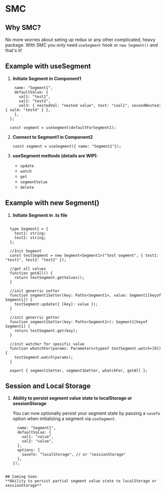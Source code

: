 # SMC

## Why SMC?

No more worries about seting up redux or any other complicated, heavy package.
With SMC you only need `useSegment` hook or `new Segment()` and that's it!

## Example with useSegment

1. **Initiate Segment in Component1**

```const defaultForSegment1 = {
    name: "Segment1",
    defaultValue: {
      val1: "test1",
      val2: "test2",
      val3: { nestedVal: "nested value", test: "cool1", secondNested: { val4: "test4" } },
    },
  };

  const segment = useSegment(defaultForSegment1);
```

2. **Connect to Segment1 in Component2**

   `const segment = useSegment({ name: "Segment1"});`

3. **useSegment methods (details are WIP)**:

   - `update`
   - `watch`
   - `get`
   - `segmentValue`
   - `delete`

## Example with new Segment()

1. **Initiate Segment in .ts file**

```//init schema fro the segment

  type Segment1 = {
    test1: string;
    test2: string;
  };

  //Init Segment
  const testSegment = new Segment<Segment1>("test segment", { test1: "test1", test2: "test2" });

  //get all values
  function getAll() {
    return testSegment.getValues();
  }

  //init generric setter
  function segment1Setter(key: Paths<Segment1>, value: Segment1[keyof Segment1]) {
    testSegment.update({ [key]: value });
  }

  //init generric getter
  function segment1Getter(key: Paths<Segment1>): Segment1[keyof Segment1] {
    return testSegment.get(key);
  }

  //init watcher for spesific value
  function whatchFor(params: Parameters<typeof testSegment.watch>[0]) {
    testSegment.watch(params);
  }

  export { segment1Setter, segment1Getter, whatchFor, getAll };

```

## Session and Local Storage

1. **Ability to persist segment value state to localStorage or sessionStorage**

   You can now optionally persist your segment state by passing a `saveTo` option when initializing a segment via `useSegment`.

   ```const segment = useSegment({
     name: "Segment1",
     defaultValue: {
       val1: "value",
       val2: "value",
     },
     options: {
       saveTo: "localStorage", // or "sessionStorage"
     },
   });
  ```

## Coming Soon 
**Ability to persist partial segment value state to localStorage or sessionStorage**
